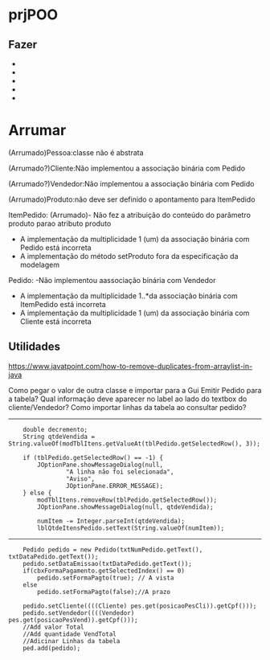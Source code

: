 # prjPOO


## Fazer
-
-
-
-
-

# Arrumar
(Arrumado)Pessoa:classe não é abstrata

(Arrumado?)Cliente:Não implementou a associação binária com Pedido

(Arrumado?)Vendedor:Não implementou a associação binária com Pedido

(Arrumado)Produto:não deve ser definido o apontamento para ItemPedido

ItemPedido:
(Arrumado)- Não fez a atribuição do conteúdo do parâmetro produto parao atributo produto
- A implementação da multiplicidade 1 (um) da associação binária com Pedido está incorreta
- A implementação do método setProduto fora da especificação da modelagem

Pedido:
-Não implementou aassociação binária com Vendedor
- A implementação da multiplicidade 1..*da associação binária com ItemPedido está incorreta
- A implementação da multiplicidade 1 (um) da associação binária com Cliente está incorreta

## Utilidades
https://www.javatpoint.com/how-to-remove-duplicates-from-arraylist-in-java


Como pegar o valor de outra classe e importar para a Gui Emitir Pedido para a tabela?
Qual informação deve aparecer no label ao lado do textbox do cliente/Vendedor?
Como importar linhas da tabela ao consultar pedido?


---------------------------------------------------------------------
        double decremento;
        String qtdeVendida = String.valueOf(modTblItens.getValueAt(tblPedido.getSelectedRow(), 3));

        if (tblPedido.getSelectedRow() == -1) {
            JOptionPane.showMessageDialog(null,
                    "A linha não foi selecionada",
                    "Aviso",
                    JOptionPane.ERROR_MESSAGE);
        } else {
            modTblItens.removeRow(tblPedido.getSelectedRow());
            JOptionPane.showMessageDialog(null, qtdeVendida);

            numItem -= Integer.parseInt(qtdeVendida);
            lblQtdeItensPedido.setText(String.valueOf(numItem));

------------------------------------------------------------
        Pedido pedido = new Pedido(txtNumPedido.getText(), txtDataPedido.getText());
        pedido.setDataEmissao(txtDataPedido.getText());
        if(cbxFormaPagamento.getSelectedIndex() == 0)
            pedido.setFormaPagto(true); // A vista
        else
            pedido.setFormaPagto(false);//A prazo
        
        pedido.setCliente((((Cliente) pes.get(posicaoPesCli)).getCpf()));
        pedido.setVendedor((((Vendedor) pes.get(posicaoPesVend)).getCpf()));
        //Add valor Total
        //Add quantidade VendTotal
        //Adicinar Linhas da tabela
        ped.add(pedido);
